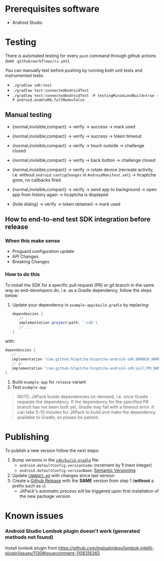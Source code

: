 # Prerequisites software

- Android Studio

# Testing

There is automated testing for every `push` command through github actions (see `.github/workflows/ci.yml`).

You can manually test before pushing by running both unit tests and instrumented tests:
* `./gradlew sdk:test`
* `./gradlew test:connectedAndroidTest`
* `./gradlew test:connectedAndroidTest -P testingMinimizedBuild=true -P android.enableR8.fullMode=false`

## Manual testing

+ {normal,invisible,compact} -> verify -> success -> mark used
+ {normal,invisible,compact} -> verify -> success -> token timeout

+ {normal,invisible,compact} -> verify -> touch outside -> challenge closed
+ {normal,invisible,compact} -> verify -> back button -> challenge closed

+ {normal,invisible,compact} -> verify -> rotate device (recreate activity, i.e. without `android:configChanges` in `AndroidManifest.xml`) -> hcaptcha gone, no callbacks fired
+ {normal,invisible,compact} -> verify -> send app to background -> open app from history again -> hcaptcha is displayed

+ {hide dialog} -> verify -> token obtained -> mark used

## How to end-to-end test SDK integration before release

### When this make sense

* Proguard configuration update
* API Changes
* Breaking Changes

### How to do this

To install the SDK for a specific pull request (PR) or git branch in the same way as end-developers do, i.e. as a Gradle dependency, follow the steps below:

1. Update your dependency in `example-app/build.gradle` by replacing:
   ```groovy
   dependencies {
      // ...
      implementation project(path: ':sdk')
      // ...
   }
   ```

with:

   ```groovy
   dependencies {
      // ...
      implementation "com.github.hCaptcha:hcaptcha-android-sdk:BRANCH_NAME-SNAPSHOT"
      // or
      implementation "com.github.hCaptcha:hcaptcha-android-sdk:pull/PR_NUMBER/head-SNAPSHOT"
   }
   ```
1. Build `example-app` for `release` variant
1. Test `example-app`

> NOTE: JitPack builds dependencies on-demand, i.e. once Gradle requests the dependency.
> If the dependency for the specified PR branch has not been built yet, Gradle may fail with a timeout error.
> It can take 5-10 minutes for JitPack to build and make the dependency available to Gradle, so please be patient.

# Publishing

To publish a new version follow the next steps:

1. Bump versions in the [`sdk/build.gradle`](./sdk/build.gradle) file:
   * `android.defaultConfig.versionCode`: increment by **1** (next integer)
   * `android.defaultConfig.versionName`: [Semantic Versioning](https://semver.org)
2. Update [`CHANGES.md`](./CHANGES.md) with changes since last version
3. Create a [Github Release](https://docs.github.com/en/free-pro-team@latest/github/administering-a-repository/managing-releases-in-a-repository#creating-a-release) with the **SAME** version from step 1 (**without** a prefix such as `v`)
   * JitPack's automatic process will be triggered upon first installation of the new package version

# Known issues

### Android Studio Lombok plugin doesn't work (generated methods not found)

Install lombok plugin from https://github.com/mplushnikov/lombok-intellij-plugin/issues/1130#issuecomment-1108316265
